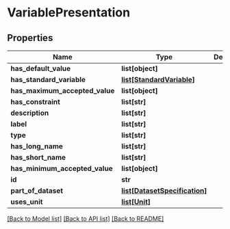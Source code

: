 # VariablePresentation

## Properties
Name | Type | Description | Notes
------------ | ------------- | ------------- | -------------
**has_default_value** | **list[object]** |  | [optional] 
**has_standard_variable** | [**list[StandardVariable]**](StandardVariable.md) |  | [optional] 
**has_maximum_accepted_value** | **list[object]** |  | [optional] 
**has_constraint** | **list[str]** |  | [optional] 
**description** | **list[str]** |  | [optional] 
**label** | **list[str]** |  | [optional] 
**type** | **list[str]** |  | [optional] 
**has_long_name** | **list[str]** |  | [optional] 
**has_short_name** | **list[str]** |  | [optional] 
**has_minimum_accepted_value** | **list[object]** |  | [optional] 
**id** | **str** |  | [optional] 
**part_of_dataset** | [**list[DatasetSpecification]**](DatasetSpecification.md) |  | [optional] 
**uses_unit** | [**list[Unit]**](Unit.md) |  | [optional] 

[[Back to Model list]](../#documentation-for-models) [[Back to API list]](../#documentation-for-api-endpoints) [[Back to README]](../)


